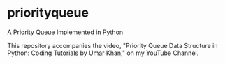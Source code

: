 # priorityqueue
A Priority Queue Implemented in Python

This repository accompanies the video, "Priority Queue Data Structure in Python: Coding Tutorials by Umar Khan," on my YouTube Channel.
